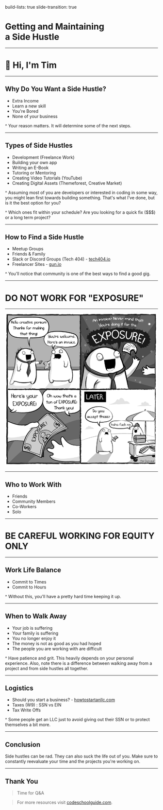 build-lists: true
slide-transition: true

# Getting and Maintaining <br> a Side Hustle

---

# 👋 Hi, I'm Tim

---


## Why Do You Want a Side Hustle?

- Extra Income
- Learn a new skill
- You're Bored
- None of your business

^ Your reason matters. It will determine some of the next steps.

---

## Types of Side Hustles

- Development (Freelance Work)
- Building your own app
- Writing an E-Book
- Tutoring or Mentoring
- Creating Video Tutorials (YouTube)
- Creating Digital Assets (Themeforest, Creative Market)

^ Assuming most of you are developers or interested in coding in some way, you might lean first towards building something. That's what I've done, but is it the best option for you? 

^ Which ones fit within your schedule? Are you looking for a quick fix ($$$) or a long term project?

---

## How to Find a Side Hustle

- Meetup Groups
- Friends & Family
- Slack or Discord Groups (Tech 404) - [tech404.io](#)
- Freelancer Sites - [gun.io](#)

^ You'll notice that community is one of the best ways to find a good gig.

--- 

# **DO NOT WORK FOR "EXPOSURE"**

---

![inline](assets/exposure.png)

---

## Who to Work With

- Friends
- Community Members
- Co-Workers
- Solo

---

# **BE CAREFUL WORKING FOR EQUITY ONLY**

---

## Work Life Balance

- Commit to Times
- Commit to Hours

^ Without this, you'll have a pretty hard time keeping it up.

---

## When to Walk Away

- Your job is suffering
- Your family is suffering
- You no longer enjoy it
- The money is not as good as you had hoped
- The people you are working with are difficult

^ Have patience and grit. This heavily depends on your personal experience. Also, note there is a difference between walking away from a project and from side hustles all together.

---

## Logistics

- Should you start a business? - [howtostartanllc.com](#)
- Taxes (W9) : SSN vs EIN
- Tax Write Offs

^ Some people get an LLC just to avoid giving out their SSN or to protect themselves a bit more.

---

## Conclusion

Side hustles can be rad. They can also suck the life out of you. Make sure to constantly reevaluate your time and the projects you're working on.

---


## Thank You

> Time for Q&A

> For more resources visit [codeschoolguide.com](#).